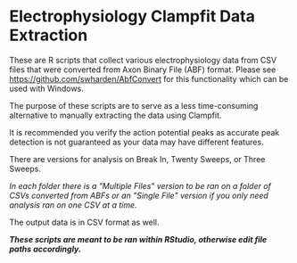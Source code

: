 # Electrophysiology Clampfit Data Extraction

These are R scripts that collect various electrophysiology data from CSV files that were converted from Axon Binary File (ABF) format. 
Please see https://github.com/swharden/AbfConvert for this functionality which can be used with Windows.

The purpose of these scripts are to serve as a less time-consuming alternative to manually extracting the data using Clampfit.

It is recommended you verify the action potential peaks as accurate peak detection is not guaranteed as your data may have different features.

There are versions for analysis on Break In, Twenty Sweeps, or Three Sweeps.

*In each folder there is a "Multiple Files" version to be ran on a folder of CSVs converted from ABFs or an "Single File" version if you only need analysis ran on one CSV at a time.*

The output data is in CSV format as well.

***These scripts are meant to be ran within RStudio, otherwise edit file paths accordingly.***
